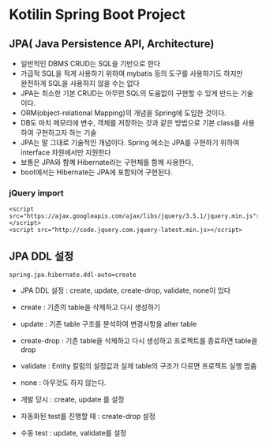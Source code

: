 # Kotilin Spring Boot Project

## JPA( Java Persistence API, Architecture)
* 일반적인 DBMS CRUD는 SQL을 기반으로 한다
* 가급적 SQL을 적게 사용하기 위하여 mybatis 등의 도구를 사용하기도 하지만  
    완전하게 SQL을 사용하지 않을 수는 없다
* JPA는 최소한 기본 CRUD는 아무런 SQL의 도움없이 구현할 수 있게 만드는 기술이다.
* ORM(object-relational Mapping)의 개념을 Spring에 도입한 것이다.
* DB도 마치 메모리에 변수, 객체를 저장하는 것과 같은 방법으로 기본 class를 사용하여 구현하고자 하는 기술
* JPA는 말 그대로 기술적인 개념이다. Spring 에소는 JPA를 구현하기 위하여 interface 차원에서만 지원한다
* 보통은 JPA와 함꼐 Hibernate라는 구현체를 함께 사용한다,
* boot에서는 Hibernate는 JPA에 포함되어 구현된다.

### jQuery import
    <script src="https://ajax.googleapis.com/ajax/libs/jquery/3.5.1/jquery.min.js"></script>
    <script src="http://code.jquery.com.jquery-latest.min.js></script>


## JPA DDL 설정
    spring.jpa.hibernate.ddl-auto=create
* JPA DDL 설정 : create, update, create-drop, validate, none이 있다
* create : 기존의 table을 삭제하고 다시 생성하기
* update : 기존 table 구조를 분석하여 변경사항을 alter table
* create-drop : 기존 table을 삭제하고 다시 생성하고 프로젝트를 종료하면 table을 drop
* validate : Entity 칼럼의 설정값과 실제 table의 구조가 다르면 프로젝트 실행 멈춤
* none : 아무것도 하지 않는다.

* 개발 당시 : create, update 를 설정
* 자동화된 test를 진행할 때 : create-drop 설정
* 수동 test : update, validate를 설정